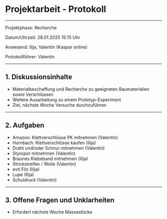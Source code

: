 # Projektarbeit - Protokoll

---

Projektphase: Recherche

Datum/Uhrzeit: 28.01.2025 15:15 Uhr

Anwesend: Ilija, Valentin (Kaspar online)

Protokollführer: Valentin

---

## 1. Diskussionsinhalte
- Materialbeschaffung und Recherche zu geeigneten Baumaterialien sowie Verschlüssen
- Weitere Ausarbeitung zu einem Prototyp-Experiment
- Ziel, nächste Woche Versuche durchzuführen
---

## 2. Aufgaben
- Amazon: Klettverschlüsse PK mitnehmen (Valentin)
- Hornbach: Klettverschlüsse kaufen (Ilija)
- Draht und/oder Schnur mitnehmen (Valentin)
- Styropor mitnehmen (Valentin)
- Braunes Klebeband mitnehmen (Ilija)
- Strickstreifen / Wolle (Valentin)
- evtl Filz (Ilija)
- Lupe (Ilija)
- Schuldruck (Valentin)
---

## 3. Offene Fragen und Unklarheiten
- Erfordert nächste Woche Massestücke
